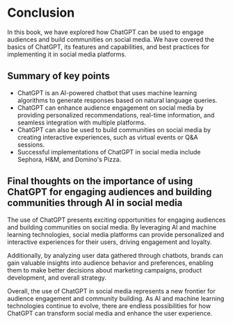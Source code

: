 Conclusion
==========

In this book, we have explored how ChatGPT can be used to engage audiences and build communities on social media. We have covered the basics of ChatGPT, its features and capabilities, and best practices for implementing it in social media platforms.

Summary of key points
---------------------

* ChatGPT is an AI-powered chatbot that uses machine learning algorithms to generate responses based on natural language queries.
* ChatGPT can enhance audience engagement on social media by providing personalized recommendations, real-time information, and seamless integration with multiple platforms.
* ChatGPT can also be used to build communities on social media by creating interactive experiences, such as virtual events or Q\&A sessions.
* Successful implementations of ChatGPT in social media include Sephora, H\&M, and Domino's Pizza.

Final thoughts on the importance of using ChatGPT for engaging audiences and building communities through AI in social media
----------------------------------------------------------------------------------------------------------------------------

The use of ChatGPT presents exciting opportunities for engaging audiences and building communities on social media. By leveraging AI and machine learning technologies, social media platforms can provide personalized and interactive experiences for their users, driving engagement and loyalty.

Additionally, by analyzing user data gathered through chatbots, brands can gain valuable insights into audience behavior and preferences, enabling them to make better decisions about marketing campaigns, product development, and overall strategy.

Overall, the use of ChatGPT in social media represents a new frontier for audience engagement and community building. As AI and machine learning technologies continue to evolve, there are endless possibilities for how ChatGPT can transform social media and enhance the user experience.
